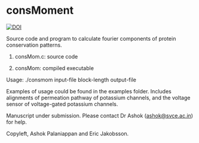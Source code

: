 # consMoment
[![DOI](https://www.zenodo.org/badge/72977187.svg)](https://www.zenodo.org/badge/latestdoi/72977187)

Source code and program to calculate fourier components of protein conservation patterns.

1. consMom.c: source code

2. consMom: compiled executable

Usage:
./consmom input-file block-length output-file

Examples of usage could be found in the examples folder. Includes alignments of permeation pathway of potassium channels, and the voltage sensor of voltage-gated potassium channels. 

Manuscript under submission. Please contact Dr Ashok (ashok@svce.ac.in) for help.

Copyleft, Ashok Palaniappan and Eric Jakobsson.
